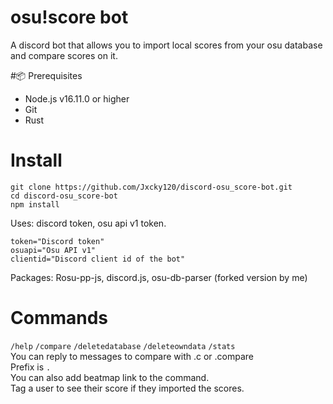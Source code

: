 # osu!score bot
A discord bot that allows you to import local scores from your osu database and compare scores on it.

#📦 Prerequisites
- Node.js v16.11.0 or higher
- Git
- Rust

# Install
```
git clone https://github.com/Jxcky120/discord-osu_score-bot.git
cd discord-osu_score-bot
npm install
```

Uses: discord token, osu api v1 token.
```
token="Discord token"
osuapi="Osu API v1"
clientid="Discord client id of the bot"
```
Packages: Rosu-pp-js, discord.js, osu-db-parser (forked version by me)

# Commands
``/help`` ``/compare`` ``/deletedatabase`` ``/deleteowndata`` ``/stats``<br />
You can reply to messages to compare with .c or .compare<br />
Prefix is ``.``<br />
You can also add beatmap link to the command.<br />
Tag a user to see their score if they imported the scores.<br />
